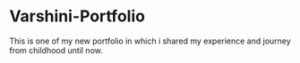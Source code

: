 # Varshini-Portfolio
This is one of my new portfolio in which i shared my experience and journey from childhood until now.
